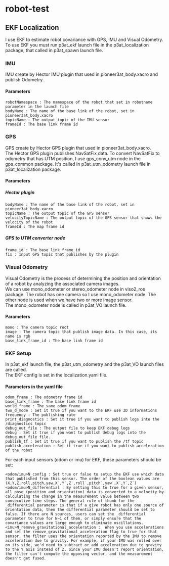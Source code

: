 # robot-test

## EKF Localization
I use EKF to estimate robot covariance with GPS, IMU and Visual Odometry.</br>
To use EKF you must run p3at_ekf launch file in the p3at_localization package, that called in p3at_spawn launch file.

### IMU
IMU create by Hector IMU plugin that used in pioneer3at_body.xacro and publish Odometry.

#### Parameters
```
robotNamespace : The namespace of the robot that set in robotname parameter in the launch file
bodyName : The name of the base link of the robot, set in pioneer3at_body.xacro
topicName : The output topic of the IMU sensor
frameId : The base link frame id
```

### GPS
GPS create by Hector GPS plugin that used in pioneer3at_body.xacro.</br>
The Hector GPS plugin publishes NavSatFix data. To convert NavSatFix to odometry that has UTM position, I use gps_conv_utm node in the gps_common package. It's called in p3at_utm_odometry launch file in p3at_localization package.

#### Parameters
##### Hector plugin
```robotNamespace : The namespace of the robot that set in robotname parameter in the launch file
bodyName : The name of the base link of the robot, set in pioneer3at_body.xacro
topicName : The output topic of the GPS sensor
velocityTopicName : The output topic of the GPS sensor that shows the velocity of the robot
frameId : The map frame id
```
##### GPS to UTM converter node
```odom : Output odometry name
frame_id : The base link frame id
fix : Input GPS topic that publishes by the plugin
```

### Visual Odometry
Visual Odometry is the process of determining the position and orientation of a robot by analyzing the associated camera images.</br>
We can use mono_odometer or stereo_odometer node in viso2_ros package. The robot has one camera so I use mono_odometer node. The other node is used when we have two or more image sensor.</br>
The mono_odometer node is called in p3at_VO launch file.

#### Parameters
```sensor_frame_id : The input camera frame
mono : The camera topic root
image : The camera topic that publish image data. In this case, its name is rgb
base_link_frame_id : The base link frame id
```

### EKF Setup
In p3at_ekf launch file, the p3at_utm_odometry and the p3at_VO launch files are called.</br>
The EKF config is set in the localization.yaml file.</br>

#### Parameters in the yaml file
```map_frame : The map frame id
odom_frame : The odometry frame id
base_link_frame : The base link frame id
world_frame : The same odom_frame
two_d_mode : Set it true if you want to the EKF use 3D informations
frequency : The publishing rate
print_diagnostics : Set it true if you want to publish logs into the /diagnostics topic
debug_out_file : The output file to keep EKF debug logs
debug : Set it true if you want to publish debug logs into the debug_out_file file.
publish_tf : Set it true if you want to publish the /tf topic
publish_acceleration : Set it true if you want to publish acceleration of the robot
```
For each input sensors (odom or imu) for EKF, these parameters should be set:
```<odom/imu>N : The name of the topic that the data is published in it.
<odom/imu>N_config : Set true or false to setup the EKF use which data that published from this sensor. The order of the boolean values are (X,Y,Z,roll,pitch,yaw,X˙,Y˙,Z˙,roll˙,pitch˙,yaw˙,X¨,Y¨,Z¨)
<odom/imu>N_differential : By setting this to true for a given sensor, all pose (position and orientation) data is converted to a velocity by calculating the change in the measurement value between two consecutive time steps. The general rule of thumb for the _differential parameter is that if a give robot has only one source of orientation data, then the differential parameter should be set to false. If there are N sources, users can set the _differential parameter to true for N−1 of them, or simply ensure that the covariance values are large enough to eliminate oscillations.
<imu>N_remove_gravitational_acceleration :  When you use accelerations and set the remove_gravitational_acceleration flag to true for that sensor, the filter uses the orientation reported by the IMU to remove acceleration due to gravity. For example, if your IMU was rolled over on its side, we'd need to subtract or add acceleration due to gravity to the Y axis instead of Z. Since your IMU doesn't report orientation, the filter can't compute the opposing vector, and the measurement doesn't get fused.
